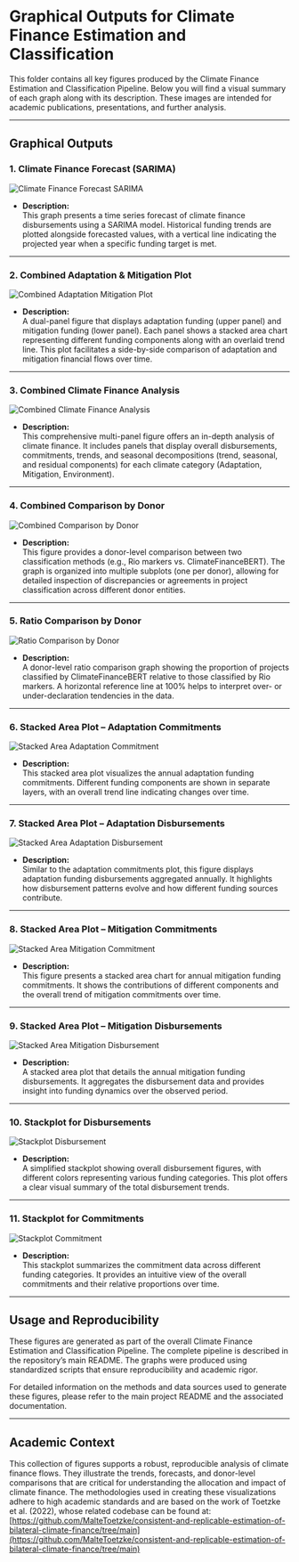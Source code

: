 # Graphical Outputs for Climate Finance Estimation and Classification

This folder contains all key figures produced by the Climate Finance Estimation and Classification Pipeline. Below you will find a visual summary of each graph along with its description. These images are intended for academic publications, presentations, and further analysis.

---

## Graphical Outputs

### 1. Climate Finance Forecast (SARIMA)
![Climate Finance Forecast SARIMA](climate_finance_forecast_sarima.png)
- **Description:**  
  This graph presents a time series forecast of climate finance disbursements using a SARIMA model. Historical funding trends are plotted alongside forecasted values, with a vertical line indicating the projected year when a specific funding target is met.

---

### 2. Combined Adaptation & Mitigation Plot
![Combined Adaptation Mitigation Plot](combined_adaptation_mitigation_plot.png)
- **Description:**  
  A dual-panel figure that displays adaptation funding (upper panel) and mitigation funding (lower panel). Each panel shows a stacked area chart representing different funding components along with an overlaid trend line. This plot facilitates a side-by-side comparison of adaptation and mitigation financial flows over time.

---

### 3. Combined Climate Finance Analysis
![Combined Climate Finance Analysis](combined_climate_finance_analysis.png)
- **Description:**  
  This comprehensive multi-panel figure offers an in-depth analysis of climate finance. It includes panels that display overall disbursements, commitments, trends, and seasonal decompositions (trend, seasonal, and residual components) for each climate category (Adaptation, Mitigation, Environment).

---

### 4. Combined Comparison by Donor
![Combined Comparison by Donor](combined_comparison_by_donor.png)
- **Description:**  
  This figure provides a donor-level comparison between two classification methods (e.g., Rio markers vs. ClimateFinanceBERT). The graph is organized into multiple subplots (one per donor), allowing for detailed inspection of discrepancies or agreements in project classification across different donor entities.

---

### 5. Ratio Comparison by Donor
![Ratio Comparison by Donor](ratio_comparison_by_donor.png)
- **Description:**  
  A donor-level ratio comparison graph showing the proportion of projects classified by ClimateFinanceBERT relative to those classified by Rio markers. A horizontal reference line at 100% helps to interpret over- or under-declaration tendencies in the data.

---

### 6. Stacked Area Plot – Adaptation Commitments
![Stacked Area Adaptation Commitment](stacked_area_adaptation_commitment.png)
- **Description:**  
  This stacked area plot visualizes the annual adaptation funding commitments. Different funding components are shown in separate layers, with an overall trend line indicating changes over time.

---

### 7. Stacked Area Plot – Adaptation Disbursements
![Stacked Area Adaptation Disbursement](stacked_area_adaptation_disbursement.png)
- **Description:**  
  Similar to the adaptation commitments plot, this figure displays adaptation funding disbursements aggregated annually. It highlights how disbursement patterns evolve and how different funding sources contribute.

---

### 8. Stacked Area Plot – Mitigation Commitments
![Stacked Area Mitigation Commitment](stacked_area_mitigation_commitment.png)
- **Description:**  
  This figure presents a stacked area chart for annual mitigation funding commitments. It shows the contributions of different components and the overall trend of mitigation commitments over time.

---

### 9. Stacked Area Plot – Mitigation Disbursements
![Stacked Area Mitigation Disbursement](stacked_area_mitigation_disbursement.png)
- **Description:**  
  A stacked area plot that details the annual mitigation funding disbursements. It aggregates the disbursement data and provides insight into funding dynamics over the observed period.

---

### 10. Stackplot for Disbursements
![Stackplot Disbursement](stackplot_disbursement.png)
- **Description:**  
  A simplified stackplot showing overall disbursement figures, with different colors representing various funding categories. This plot offers a clear visual summary of the total disbursement trends.

---

### 11. Stackplot for Commitments
![Stackplot Commitment](stackplot_commitment.png)
- **Description:**  
  This stackplot summarizes the commitment data across different funding categories. It provides an intuitive view of the overall commitments and their relative proportions over time.

---

## Usage and Reproducibility

These figures are generated as part of the overall Climate Finance Estimation and Classification Pipeline. The complete pipeline is described in the repository’s main README. The graphs were produced using standardized scripts that ensure reproducibility and academic rigor.

For detailed information on the methods and data sources used to generate these figures, please refer to the main project README and the associated documentation.

---

## Academic Context

This collection of figures supports a robust, reproducible analysis of climate finance flows. They illustrate the trends, forecasts, and donor-level comparisons that are critical for understanding the allocation and impact of climate finance. The methodologies used in creating these visualizations adhere to high academic standards and are based on the work of Toetzke et al. (2022), whose related codebase can be found at:  
[https://github.com/MalteToetzke/consistent-and-replicable-estimation-of-bilateral-climate-finance/tree/main](https://github.com/MalteToetzke/consistent-and-replicable-estimation-of-bilateral-climate-finance/tree/main)

